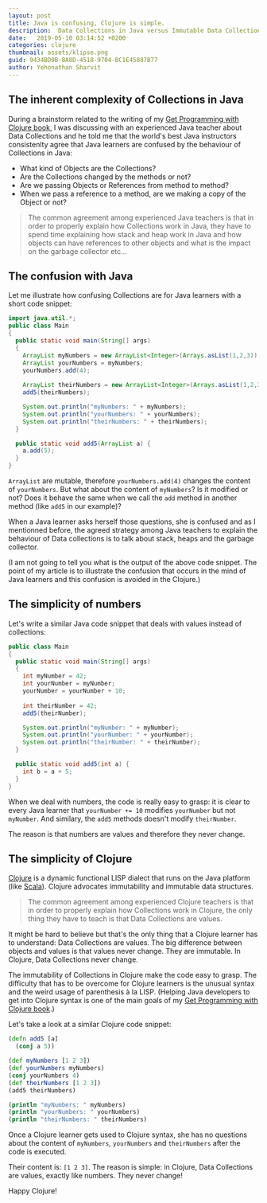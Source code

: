 ```yaml
---
layout: post
title: Java is confusing, Clojure is simple.  
description:  Data Collections in Java versus Immutable Data Collections in Clojure. The complexity of Java compared to the simplicity of Clojure.
date:   2019-05-10 03:14:52 +0200
categories: clojure
thumbnail: assets/klipse.png
guid: 9434BD0B-BA8D-4518-9704-BC1E45887B77
author: Yehonathan Sharvit
---
```


## The inherent complexity of Collections in Java

During a brainstorm related to the writing of my [Get Programming with Clojure book](https://www.manning.com/books/get-programming-with-clojure?a_aid=viebel&a_bid=399d9d64), I was discussing with an experienced Java teacher about Data Collections and he told me that the world's best Java instructors consistenlty agree that Java learners are confused by the behaviour of Collections in Java:

- What kind of Objects are the Collections?
- Are the Collections changed by the methods or not?
- Are we passing Objects or References from method to method?
- When we pass a reference to a method, are we making a copy of the Object or not?

> The common agreement among experienced Java teachers is that in order to properly explain how Collections work in Java, they have to spend time explaining how stack and heap work in Java and how objects can have references to other objects and what is the impact on the garbage collector etc...


## The confusion with Java

Let me illustrate how confusing Collections are for Java learners with a short code snippet:

~~~java
import java.util.*;
public class Main
{
  public static void main(String[] args)
  {
    ArrayList myNumbers = new ArrayList<Integer>(Arrays.asList(1,2,3));
    ArrayList yourNumbers = myNumbers;
    yourNumbers.add(4);
        
    ArrayList theirNumbers = new ArrayList<Integer>(Arrays.asList(1,2,3));
    add5(theirNumbers);

    System.out.println("myNumbers: " + myNumbers);
    System.out.println("yourNumbers: " + yourNumbers);
    System.out.println("theirNumbers: " + theirNumbers);
  }

  public static void add5(ArrayList a) {
    a.add(5);
  }
}
~~~

`ArrayList` are mutable, therefore `yourNumbers.add(4)` changes the content of `yourNumbers`. But what about the content of `myNumbers`? Is it modified or not? Does it behave the same when we call the `add` method in another method (like `add5` in our example)?

When a Java learner asks herself those questions, she is confused and as I mentionned before, the agreed strategy among Java teachers to explain the behaviour of Data collections is to talk about stack, heaps and the garbage collector.

(I am not going to tell you what is the output of the above code snippet. The point of my article is to illustrate the confusion that occurs in the mind of Java learners and this confusion is avoided in the Clojure.)

## The simplicity of numbers

Let's write a similar Java code snippet that deals with values instead of collections:

~~~java
public class Main
{
  public static void main(String[] args)
  {
    int myNumber = 42;
    int yourNumber = myNumber;
    yourNumber = yourNumber + 10;
        
    int theirNumber = 42;
    add5(theirNumber);

    System.out.println("myNumber: " + myNumber);
    System.out.println("yourNumber: " + yourNumber);
    System.out.println("theirNumber: " + theirNumber);
  }

  public static void add5(int a) {
    int b = a + 5;
  }
}
~~~

When we deal with numbers, the code is really easy to grasp: it is clear to every Java learner that `yourNumber += 10` modifies `yourNumber` but not `myNumber`. And similary, the `add5` methods doesn't modify `theirNumber`.

The reason is that numbers are values and therefore they never change.


## The simplicity of Clojure

[Clojure](https://en.wikipedia.org/wiki/Clojure) is a dynamic functional LISP dialect that runs on the Java platform (like [Scala](https://en.wikipedia.org/wiki/Scala_(programming_language))). Clojure advocates immutability and immutable data structures. 

> The common agreement among experienced Clojure teachers is that in order to properly explain how Collections work in Clojure, the only thing they have to teach is that Data Collections are values.

It might be hard to believe but that's the only thing that a Clojure learner has to understand: Data Collections are values. The big difference between objects and values is that values never change. They are immutable. In Clojure, Data Collections never change.

The immutability of Collections in Clojure make the code easy to grasp. The difficulty that has to be overcome for Clojure learners is the unusual syntax and the weird usage of parenthesis à la LISP.  (Helping Java developers to get into Clojure syntax is one of the main goals of my [Get Programming with Clojure book](https://www.manning.com/books/get-programming-with-clojure?a_aid=viebel&a_bid=399d9d64).)

Let's take a look at a similar Clojure code snippet:

~~~clojure
(defn add5 [a]
  (conj a 5))

(def myNumbers [1 2 3])
(def yourNumbers myNumbers)
(conj yourNumbers 4)
(def theirNumbers [1 2 3])
(add5 theirNumbers)

(println "myNumbers: " myNumbers)
(println "yourNumbers: " yourNumbers)
(println "theirNumbers: " theirNumbers)
~~~

Once a Clojure learner gets used to Clojure syntax, she has no questions about the content of `myNumbers`, `yourNumbers` and `theirNumbers` after the code is executed.

Their content is: `[1 2 3]`. The reason is simple: in Clojure, Data Collections are values, exactly like numbers. They never change!

Happy Clojure!
